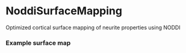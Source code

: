# NoddiSurfaceMapping
Optimized cortical surface mapping of neurite properties using NODDI


### Example surface map
